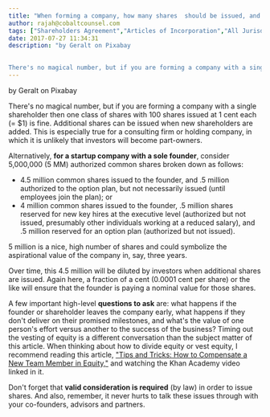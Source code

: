 ```yaml
---
title: "When forming a company, how many shares  should be issued, and at what price?"
author: rajah@cobaltcounsel.com
tags: ["Shareholders Agreement","Articles of Incorporation","All Jurisdictions"]
date: 2017-07-27 11:34:31
description: "by Geralt on Pixabay
 

There's no magical number, but if you are forming a company with a single shareholder then one class of shares with 100 shares issued at 1 cent each (= $1) is fine. Additional..."
---
```


by Geralt on Pixabay
 

There's no magical number, but if you are forming a company with a single shareholder then one class of shares with 100 shares issued at 1 cent each (= $1) is fine. Additional shares can be issued when new shareholders are added. This is especially true for a consulting firm or holding company, in which it is unlikely that investors will become part-owners.

Alternatively, **for a startup company with a sole founder**, consider 5,000,000 (5 MM) authorized common shares broken down as follows:

- 4.5 million common shares issued to the founder, and .5 million authorized to the option plan, but not necessarily issued (until employees join the plan); or
- 4 million common shares issued to the founder, .5 million shares reserved for new key hires at the executive level (authorized but not issued, presumably other individuals working at a reduced salary), and .5 million reserved for an option plan (authorized but not issued).

5 million is a nice, high number of shares and could symbolize the aspirational value of the company in, say, three years.

Over time, this 4.5 million will be diluted by investors when additional shares are issued. Again here, a fraction of a cent (0.0001 cent per share) or the like will ensure that the founder is paying a nominal value for those shares.

A few important high-level **questions to ask** are: what happens if the founder or shareholder leaves the company early, what happens if they don't deliver on their promised milestones, and what's the value of one person's effort versus another to the success of the business? Timing out the vesting of equity is a different conversation than the subject matter of this article. When thinking about how to divide equity or vest equity, I recommend reading this article, ["Tips and Tricks: How to Compensate a New Team Member in Equity,"](https://blog.clausehound.com/tips-and-tricks-how-to-compensate-a-new-team-member-in-equity/) and watching the Khan Academy video linked in it.

Don't forget that **valid consideration is required** (by law) in order to issue shares. And also, remember, it never hurts to talk these issues through with your co-founders, advisors and partners.
